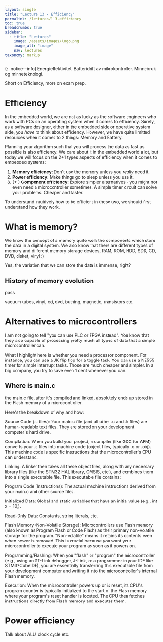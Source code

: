 ```yaml
---
layout: single
title: "Lecture 13 - Efficiency"
permalink: /lectures/l13-efficiency
toc: true
breadcrumbs: true
sidebar:
  - title: "Lectures"
    image: /assets/images/logo.png
    image_alt: "image"
    nav: lectures
taxonomy: markup
---
```


{: .notice--info}
Energieffektivitet. Batteridrift av mikrokontroller. Minnebruk og minneteknologi.

Short on Efficiency, more on exam prep.

# Efficiency
In the embedded world, we are not as lucky as the software engineers who work with PCs on an operating system when it comes to efficiency. Surely, as a software designer,  either in the embedded side or operative system side, you *have to* think about efficiency. However, we have quite limitted resources when it comes to 2 things: Memory and Battery.

Planning your algorithm such that you will process the data as fast as possible is also efficiency. We care about it in the embedded world a lot, but today we will focus on the 2+1 types aspects of efficiency when it comes to embedded systems:

1. **Memory efficiency**: Don't use the memory unless you *really* need it.
2. **Power efficiency**: Make things go to sleep unless you use it.
3. (+1) **Component efficiency**: Explore simpler alternatives - you might not even need a microcontroller sometimes. A simple timer circuit can solve your problems. Cheaper and faster.

To understand intuitively how to be efficient in these two, we should first understand how they work.


# What is memory?
We know the concept of a memory quite well: the components which store the data in a digital system. We also know that there are different types of memory and different memory storage devices, RAM, ROM, HDD, SDD, CD, DVD, disket, vinyl :)

Yes, the variation that we can store the data is immense, right?

## History of memory evolution
pass

vacuum tubes, vinyl, cd, dvd, butning, magnetic, transistors etc. 

# Alternatives to microcontrollers
I am not going to tell "you can use PLC or FPGA instead". You know that they also capable of processing pretty much all types of data that a simple microcontroller can.

What I highlight here is whether you need a processor component. For instance, you can use a JK flip flop for a toggle task. You can use a NE555 timer for simple interrupt tasks. Those are much cheaper and simpler. In a big company, you try to save even 1 cent whenever you can.
<!-- https://www.youtube.com/watch?v=PVNAPWUxZ0g&ab_channel=CoreDumped -->


## Where is main.c

the main.c file, after it's compiled and linked, absolutely ends up stored in the Flash memory of a microcontroller.

Here's the breakdown of why and how:

Source Code (.c files): Your main.c file (and all other .c and .h files) are human-readable text files. They are stored on your development computer's hard drive.

Compilation: When you build your project, a compiler (like GCC for ARM) converts your .c files into machine code (object files, typically .o or .obj). This machine code is specific instructions that the microcontroller's CPU can understand.

Linking: A linker then takes all these object files, along with any necessary library files (like the STM32 HAL library, CMSIS, etc.), and combines them into a single executable file. This executable file contains:

Program Code (Instructions): The actual machine instructions derived from your main.c and other source files.

Initialized Data: Global and static variables that have an initial value (e.g., int x = 10;).

Read-Only Data: Constants, string literals, etc.

Flash Memory (Non-Volatile Storage): Microcontrollers use Flash memory (also known as Program Flash or Code Flash) as their primary non-volatile storage for the program. "Non-volatile" means it retains its contents even when power is removed. This is crucial because you want your microcontroller to execute your program as soon as it powers on.

Programming/Flashing: When you "flash" or "program" the microcontroller (e.g., using an ST-Link debugger, J-Link, or a programmer in your IDE like STM32CubeIDE), you are essentially transferring this executable file from your development computer and writing it into the microcontroller's internal Flash memory.

Execution: When the microcontroller powers up or is reset, its CPU's program counter is typically initialized to the start of the Flash memory where your program's reset handler is located. The CPU then fetches instructions directly from Flash memory and executes them.


# Power efficiency
Talk about ALU, clock cycle etc.

